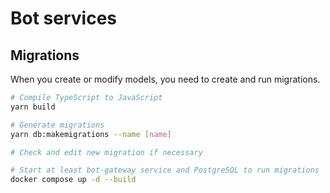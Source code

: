 # Bot services

## Migrations

When you create or modify models, you need to create and run migrations.

```bash
# Compile TypeScript to JavaScript
yarn build

# Generate migrations
yarn db:makemigrations --name [name]

# Check and edit new migration if necessary

# Start at least bot-gateway service and PostgreSQL to run migrations
docker compose up -d --build
```
